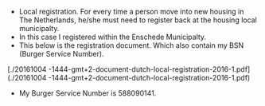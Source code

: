 * Local registration. For every time a person move into new housing in The Netherlands, he/she must need to register back at the housing local municipalty.
* In this case I registered within the Enschede Municipalty.
* This below is the registration document. Which also contain my BSN (Burger Service Number).

[./20161004 -1444-gmt+2-document-dutch-local-registration-2016-1.pdf](./20161004 -1444-gmt+2-document-dutch-local-registration-2016-1.pdf)

* My Burger Service Number is 588090141.